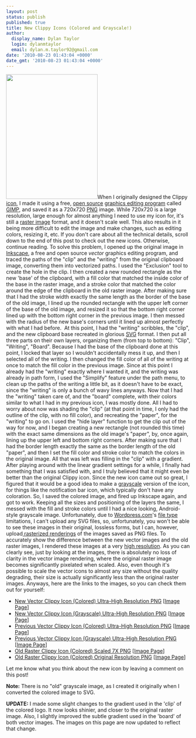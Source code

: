 ```yaml
---
layout: post
status: publish
published: true
title: New Clippy Icons (Colored and Grayscale!)
author:
  display_name: Dylan Taylor
  login: dylanmtaylor
  email: dylan.m.taylor92@gmail.com
date: '2010-08-23 01:43:04 +0000'
date_gmt: '2010-08-23 01:43:04 +0000'
---
```

<p><a href="images/blog/2010/08/grayscale-icon-vector-ultra-large.png"><img class="alignleft size-large wp-image-491" title="New Clippy Icon (Colored) Ultra-High Resolution" src="images/blog/2010/08/grayscale-icon-vector-ultra-large.png" alt="" width="250" height="340" /></a>When I originally designed the Clippy <a class="zem_slink" title="Icon" rel="wikipedia" href="http://en.wikipedia.org/wiki/Icon">icon</a>, I made it using a free, <a class="zem_slink" title="Open source" rel="wikipedia" href="http://en.wikipedia.org/wiki/Open_source">open source</a> <a class="zem_slink" title="Graphics software" rel="wikipedia" href="http://en.wikipedia.org/wiki/Graphics_software">graphics editing program</a> called <a class="zem_slink" title="GIMP" rel="homepage" href="http://www.gimp.org/">GIMP</a>, and saved it as a 720x720 <a class="zem_slink" title="Portable Network Graphics" rel="wikipedia" href="http://en.wikipedia.org/wiki/Portable_Network_Graphics">PNG</a> image. While 720x720 is a large resolution, large enough for almost anything I need to use my icon for, it's still a <a class="zem_slink" title="Raster graphics" rel="wikipedia" href="http://en.wikipedia.org/wiki/Raster_graphics">raster image</a> format, and it doesn't scale well. This also results in it being more difficult to edit the image and make changes, such as editing colors, resizing it, etc. If you don't care about all the technical details, scroll down to the end of this post to check out the new icons. Otherwise, continue reading. To solve this problem, I opened up the original image in <a class="zem_slink" title="Inkscape" rel="homepage" href="http://www.inkscape.org/">Inkscape</a>, a free and open source <em>vector</em> graphics editing program, and traced the paths of the "clip" and the "writing" from the original clipboard image, converting them into vectorized paths. I used the "Exclusion" tool to create the hole in the clip. I then created a new rounded rectangle as the new 'base' of the clipboard, with a fill color that matched the inside color of the base in the raster image, and a stroke color that matched the color around the edge of the clipboard in the old raster image. After making sure that I had the stroke width exactly the same length as the border of the base of the old image, I lined up the rounded rectangle with the upper left corner of the base of the old image, and resized it so that the bottom right corner lined up with the bottom right corner in the previous image. I then messed with the radius of the new base's corners until it lined up almost perfectly with what I had before.  At this point, I had the "writing" scribbles, the "clip", and the new clipboard base recreated in glorious <a class="zem_slink" title="Scalable Vector Graphics" rel="wikipedia" href="http://en.wikipedia.org/wiki/Scalable_Vector_Graphics">SVG</a> format. I then put all three parts on their own layers, organizing them (from top to bottom): "Clip", "Writing", "Board". Because I had the base of the clipboard done at this point, I locked that layer so I wouldn't accidentally mess it up, and then I selected all of the writing. I then changed the fill color of all of the writing at once to match the fill color in the previous image. Since at this point I already had the "writing" exactly where I wanted it, and the writing was already in path form, I used the "Simplify" feature under the path menu, to clean up the paths of the writing a little bit, as it doesn't have to be exact, since the "writing" is only a bunch of wavy lines anyways. Now that I had the "writing" taken care of, and the "board" complete, with their colors similar to what I had in my previous icon, I was mostly done. All I had to worry about now was shading the "clip" (at that point in time, I only had the outline of the clip, with no fill color), and recreating the "paper", for the "writing" to go on. I used the "hide layer" function to get the clip out of the way for now, and I began creating a new rectangle (not rounded this time) with the exact same dimensions as the old image's "paper", by, once again, lining up the upper left and bottom right corners. After making sure that I had the border length exactly the same as the border length of the old "paper", and then I set the fill color and stroke color to match the colors in the original image. All that was left was filling in the "clip" with a gradient. After playing around with the linear gradient settings for a while, I finally had something that I was satisfied with, and I truly believed that it might even be better than the original Clippy icon. Since the new icon came out so great, I figured that it would be a good idea to make a <a class="zem_slink" title="Grayscale" rel="wikipedia" href="http://en.wikipedia.org/wiki/Grayscale">grayscale</a> version of the icon, for things like the notification bar icon, which typically don't have any coloration. So, I saved the colored image, and fired up Inkscape again, and got to work. Keeping all the sizes and positioning of the layers the same, I messed with the fill and stroke colors until I had a nice looking, Android-style grayscale image. Unfortunately, due to <a class="zem_slink" title="WordPress.com" rel="homepage" href="http://wordpress.com/">Wordpress.com</a>'s <a class="zem_slink" title="File format" rel="wikipedia" href="http://en.wikipedia.org/wiki/File_format">file type</a> limitations, I can't upload any SVG files, so, unfortunately, you won't be able to see these images in their original, lossless forms, but I can, however, upload<a href="http://en.wikipedia.org/wiki/Rasterisation"> rasterized renderings</a> of the images saved as PNG files. To accurately show the difference between the new vector images and the old raster images, I rendered these images at a very <a class="zem_slink" title="Image resolution" rel="wikipedia" href="http://en.wikipedia.org/wiki/Image_resolution">high resolution</a>. As you can clearly see, just by looking at the images, there is absolutely no loss of clarity in the vector image rendering, where the original raster image becomes significantly pixelated when scaled. Also, even though it's possible to scale the vector icons to almost any size without the quality degrading, their size is actually significantly less than the original raster images. Anyways, here are the links to the images, so you can check them out for yourself:</p>
<ul>
<li><a href="images/blog/2010/08/color-icon-vector-ultra-large-new1.png">New Vector Clippy Icon (Colored) Ultra-High Resolution PNG</a> [<a href="/?attachment_id=558">Image Page</a>]</li>
<li><a href="images/blog/2010/08/grayscale-icon-vector-ultra-large-new.png">New Vector Clippy Icon (Grayscale) Ultra-High Resolution PNG</a> [<a href="/?attachment_id=559">Image Page</a>]</li>
<li><a href="images/blog/2010/08/color-icon-vector-ultra-large.png">Previous Vector Clippy Icon (Colored) Ultra-High Resolution PNG</a> [<a href="/?attachment_id=491">Image Page</a>]</li>
<li><a href="images/blog/2010/08/grayscale-icon-vector-ultra-large.png">Previous Vector Clippy Icon (Grayscale) Ultra-High Resolution PNG</a> [<a href="/?attachment_id=492">Image Page</a>]</li>
<li><a href="images/blog/2010/08/colored-icon-old-raster-scaled-7x.png">Old Raster Clippy Icon (Colored) Scaled 7X PNG</a> [<a href="/?attachment_id=495">Image Page</a>]</li>
<li><a href="images/blog/2010/08/colored-icon-old-raster-original-size.png">Old Raster Clippy Icon (Colored) Original Resolution PNG</a> [<a href="/?attachment_id=494">Image Page</a>]</li>
</ul>
<p>Let me know what you think about the new icon by leaving a comment on this post!</p>
<p><strong>Note:</strong> There is no "old" grayscale image, as I created it originally when I converted the colored image to SVG.</p>
<p><strong>UPDATE:</strong> I made some slight changes to the gradient used in the 'clip' of the colored logo. It now looks shinier, and closer to the original raster image. Also, I slightly improved the subtle gradient used in the 'board' of both vector images. The images on this page are now updated to reflect that change.</p>
